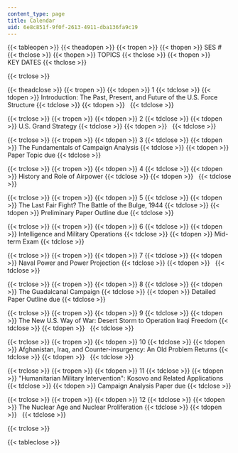 ```yaml
---
content_type: page
title: Calendar
uid: 6e8c851f-9f0f-2613-4911-dba136fa9c19
---
```


{{< tableopen >}}
{{< theadopen >}}
{{< tropen >}}
{{< thopen >}}
SES #
{{< thclose >}}
{{< thopen >}}
TOPICS
{{< thclose >}}
{{< thopen >}}
KEY DATES
{{< thclose >}}

{{< trclose >}}

{{< theadclose >}}
{{< tropen >}}
{{< tdopen >}}
1
{{< tdclose >}}
{{< tdopen >}}
Introduction: The Past, Present, and Future of the U.S. Force Structure
{{< tdclose >}}
{{< tdopen >}}
 
{{< tdclose >}}

{{< trclose >}}
{{< tropen >}}
{{< tdopen >}}
2
{{< tdclose >}}
{{< tdopen >}}
U.S. Grand Strategy
{{< tdclose >}}
{{< tdopen >}}
 
{{< tdclose >}}

{{< trclose >}}
{{< tropen >}}
{{< tdopen >}}
3
{{< tdclose >}}
{{< tdopen >}}
The Fundamentals of Campaign Analysis
{{< tdclose >}}
{{< tdopen >}}
Paper Topic due
{{< tdclose >}}

{{< trclose >}}
{{< tropen >}}
{{< tdopen >}}
4
{{< tdclose >}}
{{< tdopen >}}
History and Role of Airpower
{{< tdclose >}}
{{< tdopen >}}
 
{{< tdclose >}}

{{< trclose >}}
{{< tropen >}}
{{< tdopen >}}
5
{{< tdclose >}}
{{< tdopen >}}
The Last Fair Fight? The Battle of the Bulge, 1944
{{< tdclose >}}
{{< tdopen >}}
Preliminary Paper Outline due
{{< tdclose >}}

{{< trclose >}}
{{< tropen >}}
{{< tdopen >}}
6
{{< tdclose >}}
{{< tdopen >}}
Intelligence and Military Operations
{{< tdclose >}}
{{< tdopen >}}
Mid-term Exam
{{< tdclose >}}

{{< trclose >}}
{{< tropen >}}
{{< tdopen >}}
7
{{< tdclose >}}
{{< tdopen >}}
Naval Power and Power Projection
{{< tdclose >}}
{{< tdopen >}}
 
{{< tdclose >}}

{{< trclose >}}
{{< tropen >}}
{{< tdopen >}}
8
{{< tdclose >}}
{{< tdopen >}}
The Guadalcanal Campaign
{{< tdclose >}}
{{< tdopen >}}
Detailed Paper Outline due
{{< tdclose >}}

{{< trclose >}}
{{< tropen >}}
{{< tdopen >}}
9
{{< tdclose >}}
{{< tdopen >}}
The New U.S. Way of War: Desert Storm to Operation Iraqi Freedom
{{< tdclose >}}
{{< tdopen >}}
 
{{< tdclose >}}

{{< trclose >}}
{{< tropen >}}
{{< tdopen >}}
10
{{< tdclose >}}
{{< tdopen >}}
Afghanistan, Iraq, and Counter-insurgency: An Old Problem Returns
{{< tdclose >}}
{{< tdopen >}}
 
{{< tdclose >}}

{{< trclose >}}
{{< tropen >}}
{{< tdopen >}}
11
{{< tdclose >}}
{{< tdopen >}}
"Humanitarian Military Intervention": Kosovo and Related Applications
{{< tdclose >}}
{{< tdopen >}}
Campaign Analysis Paper due
{{< tdclose >}}

{{< trclose >}}
{{< tropen >}}
{{< tdopen >}}
12
{{< tdclose >}}
{{< tdopen >}}
The Nuclear Age and Nuclear Proliferation
{{< tdclose >}}
{{< tdopen >}}
 
{{< tdclose >}}

{{< trclose >}}

{{< tableclose >}}